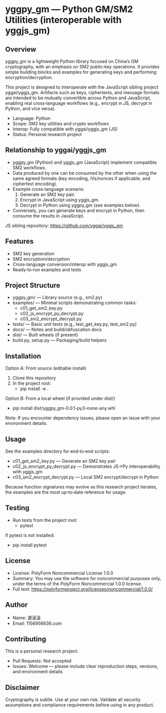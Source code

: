# yggpy_gm — Python GM/SM2 Utilities (interoperable with yggjs_gm)

## Overview
yggpy_gm is a lightweight Python library focused on China’s GM cryptography, with an emphasis on SM2 public‑key operations. It provides simple building blocks and examples for generating keys and performing encryption/decryption.

This project is designed to interoperate with the JavaScript sibling project yggai/yggjs_gm. Artifacts such as keys, ciphertexts, and message formats are intended to be mutually convertible across Python and JavaScript, enabling real cross‑language workflows (e.g., encrypt in JS, decrypt in Python, and vice versa).

- Language: Python
- Scope: SM2 key utilities and crypto workflows
- Interop: Fully compatible with yggai/yggjs_gm (JS)
- Status: Personal research project

## Relationship to yggai/yggjs_gm
- yggpy_gm (Python) and yggjs_gm (JavaScript) implement compatible SM2 workflows.
- Data produced by one can be consumed by the other when using the same agreed formats (key encoding, IVs/nonces if applicable, and ciphertext encoding).
- Example cross‑language scenario:
  1) Generate an SM2 key pair.
  2) Encrypt in JavaScript using yggjs_gm.
  3) Decrypt in Python using yggpy_gm (see examples below).
- Conversely, you can generate keys and encrypt in Python, then consume the results in JavaScript.

JS sibling repository:
https://github.com/yggai/yggjs_gm

## Features
- SM2 key generation
- SM2 encryption/decryption
- Cross‑language conversion/interop with yggjs_gm
- Ready‑to‑run examples and tests

## Project Structure
- yggpy_gm/ — Library source (e.g., sm2.py)
- examples/ — Minimal scripts demonstrating common tasks:
  - c01_get_sm2_key.py
  - c02_js_encrypt_py_decrypt.py
  - c03_sm2_encrypt_decrypt.py
- tests/ — Basic unit tests (e.g., test_get_key.py, test_sm2.py)
- docs/ — Notes and build/obfuscation docs
- dist/ — Built wheels (if present)
- build.py, setup.py — Packaging/build helpers

## Installation
Option A: From source (editable install)
1) Clone this repository
2) In the project root:
   - pip install -e .

Option B: From a local wheel (if provided under dist/)
- pip install dist/yggpy_gm-0.0.1-py3-none-any.whl

Note: If you encounter dependency issues, please open an issue with your environment details.

## Usage
See the examples directory for end‑to‑end scripts:
- c01_get_sm2_key.py — Generate an SM2 key pair
- c02_js_encrypt_py_decrypt.py — Demonstrates JS→Py interoperability with yggjs_gm
- c03_sm2_encrypt_decrypt.py — Local SM2 encrypt/decrypt in Python

Because function signatures may evolve as this research project iterates, the examples are the most up‑to‑date reference for usage.

## Testing
- Run tests from the project root:
  - pytest

If pytest is not installed:
- pip install pytest

## License
- License: PolyForm Noncommercial License 1.0.0
- Summary: You may use the software for noncommercial purposes only, under the terms of the PolyForm Noncommercial 1.0.0 license.
- Full text: https://polyformproject.org/licenses/noncommercial/1.0.0/

## Author
- Name: 源滚滚
- Email: 1156956636.com

## Contributing
This is a personal research project:
- Pull Requests: Not accepted
- Issues: Welcome — please include clear reproduction steps, versions, and environment details

## Disclaimer
Cryptography is subtle. Use at your own risk. Validate all security assumptions and compliance requirements before using in any product.
